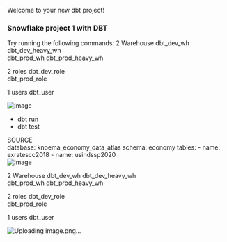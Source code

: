 Welcome to your new dbt project!

### Snowflake project 1 with DBT

Try running the following commands:
2 Warehouse					dbt_dev_wh						dbt_dev_heavy_wh  
					dbt_prod_wh						dbt_prod_heavy_wh
											
											
											
2 roles					dbt_dev_role						
					dbt_prod_role						
											
											
											
											
1 users					dbt_user						
											
![image](https://user-images.githubusercontent.com/39284636/132114148-054cb15a-2735-48c6-9c5f-77071e3ea632.png)
- dbt run
- dbt test

SOURCE	
database: knoema_economy_data_atlas	
    schema: economy	
    tables:	
      - name: exratescc2018	
      - name: usindssp2020	
![image](https://user-images.githubusercontent.com/39284636/132114137-8ca5097a-1b67-4d34-9930-61f25d7f49c8.png)

2 Warehouse					dbt_dev_wh						dbt_dev_heavy_wh  
					dbt_prod_wh						dbt_prod_heavy_wh
											
											
											
2 roles					dbt_dev_role						
					dbt_prod_role						
											
											
											
											
1 users					dbt_user						
											
![Uploading image.png…]()
